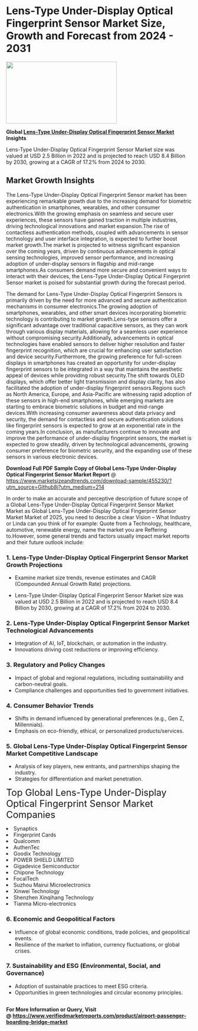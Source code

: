 <H1>Lens-Type Under-Display Optical Fingerprint Sensor Market Size, Growth and Forecast from 2024 - 2031</H1><img class="aligncenter size-medium wp-image-584254" src="https://thirdeyenews.in/wp-content/uploads/2024/09/Global-Market-Research-300x168.jpeg" alt="" width="300" height="168" /><p><strong>Global&nbsp;<a href="https://www.marketsizeandtrends.com/download-sample/455230/?utm_source=Github8j?utm_medium=214">Lens-Type Under-Display Optical Fingerprint Sensor Market</a> Insights</strong></p><p>Lens-Type Under-Display Optical Fingerprint Sensor Market size was valued at USD 2.5 Billion in 2022 and is projected to reach USD 8.4 Billion by 2030, growing at a CAGR of 17.2% from 2024 to 2030.</p><p><h2>Market Growth Insights</h2> <p>The Lens-Type Under-Display Optical Fingerprint Sensor market has been experiencing remarkable growth due to the increasing demand for biometric authentication in smartphones, wearables, and other consumer electronics.With the growing emphasis on seamless and secure user experiences, these sensors have gained traction in multiple industries, driving technological innovations and market expansion.The rise of contactless authentication methods, coupled with advancements in sensor technology and user interface integration, is expected to further boost market growth.The market is projected to witness significant expansion over the coming years, driven by continuous advancements in optical sensing technologies, improved sensor performance, and increasing adoption of under-display sensors in flagship and mid-range smartphones.As consumers demand more secure and convenient ways to interact with their devices, the Lens-Type Under-Display Optical Fingerprint Sensor market is poised for substantial growth during the forecast period.</p> <p>The demand for Lens-Type Under-Display Optical Fingerprint Sensors is primarily driven by the need for more advanced and secure authentication mechanisms in consumer electronics.The growing adoption of smartphones, wearables, and other smart devices incorporating biometric technology is contributing to market growth.Lens-type sensors offer a significant advantage over traditional capacitive sensors, as they can work through various display materials, allowing for a seamless user experience without compromising security.Additionally, advancements in optical technologies have enabled sensors to deliver higher resolution and faster fingerprint recognition, which are crucial for enhancing user satisfaction and device security.Furthermore, the growing preference for full-screen displays in smartphones has created an opportunity for under-display fingerprint sensors to be integrated in a way that maintains the aesthetic appeal of devices while providing robust security.The shift towards OLED displays, which offer better light transmission and display clarity, has also facilitated the adoption of under-display fingerprint sensors.Regions such as North America, Europe, and Asia-Pacific are witnessing rapid adoption of these sensors in high-end smartphones, while emerging markets are starting to embrace biometric solutions in budget and mid-range devices.With increasing consumer awareness about data privacy and security, the demand for contactless and secure authentication solutions like fingerprint sensors is expected to grow at an exponential rate in the coming years.In conclusion, as manufacturers continue to innovate and improve the performance of under-display fingerprint sensors, the market is expected to grow steadily, driven by technological advancements, growing consumer preference for biometric security, and the expanding use of these sensors in various electronic devices.</p> <p><span class=""><strong>Download Full PDF Sample Copy of Global Lens-Type Under-Display Optical Fingerprint Sensor Market Report</strong> @ <a href="https://www.marketsizeandtrends.com/download-sample/455230/?utm_source=Github8j?utm_medium=214" target="_blank">https://www.marketsizeandtrends.com/download-sample/455230/?utm_source=Github8j?utm_medium=214</a></span></p><p>In order to make an accurate and perceptive description of future scope of a Global&nbsp;Lens-Type Under-Display Optical Fingerprint Sensor Market Market as Global&nbsp;Lens-Type Under-Display Optical Fingerprint Sensor Market Market of 2025, you need to describe a clear Vision &ndash; What Industry or Linda can you think of for example: Quote from a Technology, healthcare, automotive, renewable energy, name the market you are Reffering to.However, some general trends and factors usually impact market reports and their future outlook include:</p><h3>1.&nbsp;<strong>Lens-Type Under-Display Optical Fingerprint Sensor Market Growth Projections</strong></h3><ul><li>Examine market size trends, revenue estimates and CAGR (Compounded Annual Growth Rate) projections.</li><li><p>Lens-Type Under-Display Optical Fingerprint Sensor Market size was valued at USD 2.5 Billion in 2022 and is projected to reach USD 8.4 Billion by 2030, growing at a CAGR of 17.2% from 2024 to 2030.</p></li></ul><h3>2.&nbsp;<strong>Lens-Type Under-Display Optical Fingerprint Sensor Market Technological Advancements</strong></h3><ul><li>Integration of AI, IoT, blockchain, or automation in the industry.</li><li>Innovations driving cost reductions or improving efficiency.</li></ul><h3>3.&nbsp;<strong>Regulatory and Policy Changes</strong></h3><ul><li>Impact of global and regional regulations, including sustainability and carbon-neutral goals.</li><li>Compliance challenges and opportunities tied to government initiatives.</li></ul><h3>4.&nbsp;<strong>Consumer Behavior Trends</strong></h3><ul><li>Shifts in demand influenced by generational preferences (e.g., Gen Z, Millennials).</li><li>Emphasis on eco-friendly, ethical, or personalized products/services.</li></ul><h3>5.&nbsp;<strong>Global Lens-Type Under-Display Optical Fingerprint Sensor Market Competitive Landscape</strong></h3><ul><li>Analysis of key players, new entrants, and partnerships shaping the industry.</li><li>Strategies for differentiation and market penetration.</li></ul><p data-pm-slice="1 1 []"><span style="color: inherit; font-family: inherit; font-size: 25px;">Top Global Lens-Type Under-Display Optical Fingerprint Sensor Market Companies</span></p><div class="" data-test-id=""><p><li>Synaptics</li><li> Fingerprint Cards</li><li> Qualcomm</li><li> AuthenTec</li><li> Goodix Technology</li><li> POWER SHIELD LIMITED</li><li> Gigadevice Semiconductor</li><li> Chipone Technology</li><li> FocalTech</li><li> Suzhou Mairui Microelectronics</li><li> Xinwei Technology</li><li> Shenzhen Xinqihang Technology</li><li> Tianma Micro-electronics</li></p></div><h3>6.&nbsp;<strong>Economic and Geopolitical Factors</strong></h3><ul><li>Influence of global economic conditions, trade policies, and geopolitical events.</li><li>Resilience of the market to inflation, currency fluctuations, or global crises.</li></ul><h3>7.&nbsp;<strong>Sustainability and ESG (Environmental, Social, and Governance)</strong></h3><ul><li>Adoption of sustainable practices to meet ESG criteria.</li><li>Opportunities in green technologies and circular economy principles.</li></ul><h2><strong style="font-size: 14px;">For More Information or Query, Visit @&nbsp;</strong><a style="background-color: #ffffff; font-size: 14px;" href="https://www.marketsizeandtrends.com/report/lens-type-under-display-optical-fingerprint-sensor-market/" target="_blank">https://www.verifiedmarketreports.com/product/airport-passenger-boarding-bridge-market</a></h2>